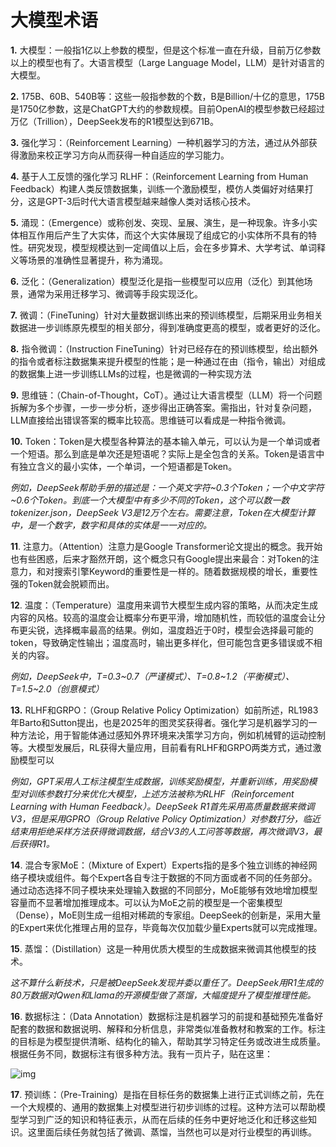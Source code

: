 # 大模型术语

**1.** 大模型：一般指1亿以上参数的模型，但是这个标准一直在升级，目前万亿参数以上的模型也有了。大语言模型（Large Language Model，LLM）是针对语言的大模型。

**2.** 175B、60B、540B等：这些一般指参数的个数，B是Billion/十亿的意思，175B是1750亿参数，这是ChatGPT大约的参数规模。目前OpenAI的模型参数已经超过万亿（Trillion），DeepSeek发布的R1模型达到671B。

**3.** 强化学习：（Reinforcement Learning）一种机器学习的方法，通过从外部获得激励来校正学习方向从而获得一种自适应的学习能力。

**4.** 基于人工反馈的强化学习 RLHF：（Reinforcement Learning from Human Feedback）构建人类反馈数据集，训练一个激励模型，模仿人类偏好对结果打分，这是GPT-3后时代大语言模型越来越像人类对话核心技术。

**5.** 涌现：（Emergence）或称创发、突现、呈展、演生，是一种现象。许多小实体相互作用后产生了大实体，而这个大实体展现了组成它的小实体所不具有的特性。研究发现，模型规模达到一定阈值以上后，会在多步算术、大学考试、单词释义等场景的准确性显著提升，称为涌现。

**6.** 泛化：（Generalization）模型泛化是指一些模型可以应用（泛化）到其他场景，通常为采用迁移学习、微调等手段实现泛化。

**7.** 微调：（FineTuning）针对大量数据训练出来的预训练模型，后期采用业务相关数据进一步训练原先模型的相关部分，得到准确度更高的模型，或者更好的泛化。

**8.** 指令微调：（Instruction FineTuning）针对已经存在的预训练模型，给出额外的指令或者标注数据集来提升模型的性能；是一种通过在由（指令，输出）对组成的数据集上进一步训练LLMs的过程，也是微调的一种实现方法

**9.** 思维链：（Chain-of-Thought，CoT）。通过让大语言模型（LLM）将一个问题拆解为多个步骤，一步一步分析，逐步得出正确答案。需指出，针对复杂问题，LLM直接给出错误答案的概率比较高。思维链可以看成是一种指令微调。

**10.** Token：Token是大模型各种算法的基本输入单元，可以认为是一个单词或者一个短语。那么到底是单次还是短语呢？实际上是全包含的关系。Token是语言中有独立含义的最小实体，一个单词，一个短语都是Token。

*例如，DeepSeek帮助手册的描述是：一个英文字符~0.3个Token；一个中文字符~0.6个Token。到底一个大模型中有多少不同的Token，这个可以数一数tokenizer.json，DeepSeek V3是12万个左右。需要注意，Token在大模型计算中，是一个数字，数字和具体的实体是一一对应的。*

**11**. 注意力。（Attention）注意力是Google Transformer论文提出的概念。我开始也有些困惑，后来才豁然开朗，这个概念只有Google提出来最合：对Token的注意力，和对搜索引擎Keyword的重要性是一样的。随着数据规模的增长，重要性强的Token就会脱颖而出。

**12**. 温度：（Temperature）温度用来调节大模型生成内容的策略，从而决定生成内容的风格。较高的温度会让概率分布更平滑，增加随机性，而较低的温度会让分布更尖锐，选择概率最高的结果。例如，温度趋近于0时，模型会选择最可能的token，导致确定性输出；温度高时，输出更多样化，但可能包含更多错误或不相关的内容。

*例如，DeepSeek中，T=0.3~0.7（严谨模式）、T=0.8~1.2（平衡模式）、T=1.5~2.0（创意模式）*

**13.** RLHF和GRPO：（Group Relative Policy Optimization）如前所述，RL1983年Barto和Sutton提出，也是2025年的图灵奖获得者。强化学习是机器学习的一种方法论，用于智能体通过感知外界环境来决策学习方向，例如机械臂的运动控制等。大模型发展后，RL获得大量应用，目前看有RLHF和GRPO两类方式，通过激励模型可以

*例如，GPT采用人工标注模型生成数据，训练奖励模型，并重新训练，用奖励模型对训练参数打分来优化大模型，上述方法被称为RLHF（Reinforcement Learning with Human Feedback）。DeepSeek R1首先采用高质量数据来微调V3，但是采用GPRO（Group Relative Policy Optimization）对参数打分，临近结束用拒绝采样方法获得微调数据，结合V3的人工问答等数据，再次微调V3，最后获得R1。*

**14**. 混合专家MoE：（Mixture of Expert）Experts指的是多个独立训练的神经网络子模块或组件。每个Expert各自专注于数据的不同方面或者不同的任务部分。通过动态选择不同子模块来处理输入数据的不同部分，MoE能够有效地增加模型容量而不显著增加推理成本。可以认为MoE之前的模型是一个密集模型（Dense），MoE则生成一组相对稀疏的专家组。DeepSeek的创新是，采用大量的Expert来优化推理占用的显存，毕竟每次仅加载少量Experts就可以完成推理。

**15**. 蒸馏：（Distillation）这是一种用优质大模型的生成数据来微调其他模型的技术。

*这不算什么新技术，只是被DeepSeek发现并委以重任了。DeepSeek用R1生成的80万数据对Qwen和Llama的开源模型做了蒸馏，大幅度提升了模型推理性能。*

**16**. 数据标注：（Data Annotation）数据标注是机器学习的前提和基础预先准备好配套的数据和数据说明、解释和分析信息，非常类似准备教材和教案的工作。标注的目标是为模型提供清晰、结构化的输入，帮助其学习特定任务或改进生成质量。根据任务不同，数据标注有很多种方法。我有一页片子，贴在这里：

![img](https://pic1.zhimg.com/v2-8d375042b08063b1864dad018e52d270_1440w.jpg)

**17**. 预训练：（Pre-Training）是指在目标任务的数据集上进行正式训练之前，先在一个大规模的、通用的数据集上对模型进行初步训练的过程。这种方法可以帮助模型学习到广泛的知识和特征表示，从而在后续的任务中更好地泛化和迁移这些知识。这里面后续任务就包括了微调、蒸馏，当然也可以是对行业模型的再训练。